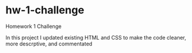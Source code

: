 # hw-1-challenge
Homework 1 Challenge

In this project I updated existing HTML and CSS to make the code cleaner, more descrptive, and commentated
